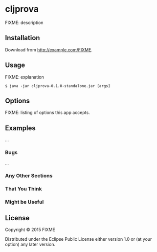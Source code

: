 # cljprova

FIXME: description

## Installation

Download from http://example.com/FIXME.

## Usage

FIXME: explanation

    $ java -jar cljprova-0.1.0-standalone.jar [args]

## Options

FIXME: listing of options this app accepts.

## Examples

...

### Bugs

...

### Any Other Sections
### That You Think
### Might be Useful

## License

Copyright © 2015 FIXME

Distributed under the Eclipse Public License either version 1.0 or (at
your option) any later version.
